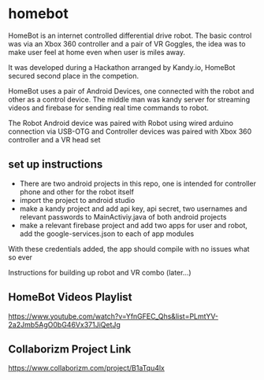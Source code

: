 # homebot

HomeBot is an internet controlled differential drive robot. The basic control was via an Xbox 360 controller and a pair of VR Goggles, the idea was to make user feel at home even when user is miles away.

It was developed during a Hackathon arranged by Kandy.io, HomeBot secured second place in the competion.

HomeBot uses a pair of Android Devices, one connected with the robot and other as a control device. The middle man was kandy server for streaming videos and firebase for sending real time commands to robot.

The Robot Android device was paired with Robot using wired arduino connection via USB-OTG and Controller devices was paired with Xbox 360 controller and a VR head set

## set up instructions

- There are two android projects in this repo, one is intended for controller phone and other for the robot itself
- import the project to android studio
- make a kandy project and add api key, api secret, two usernames and relevant passwords to MainActiviy.java of both android projects
- make a relevant firebase project and add two apps for user and robot, add the google-services.json to each of app modules

With these credentials added, the app should compile with no issues what so ever

Instructions for building up robot and VR combo (later...)

## HomeBot Videos Playlist
https://www.youtube.com/watch?v=YfnGFEC_Qhs&list=PLmtYV-2a2Jmb5AgO0bG46Vx371JiQetJg

## Collaborizm Project Link
https://www.collaborizm.com/project/B1aTqu4lx
